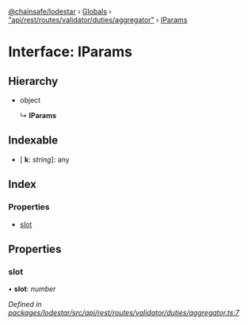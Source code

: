 [@chainsafe/lodestar](../README.md) › [Globals](../globals.md) › ["api/rest/routes/validator/duties/aggregator"](../modules/_api_rest_routes_validator_duties_aggregator_.md) › [IParams](_api_rest_routes_validator_duties_aggregator_.iparams.md)

# Interface: IParams

## Hierarchy

* object

  ↳ **IParams**

## Indexable

* \[ **k**: *string*\]: any

## Index

### Properties

* [slot](_api_rest_routes_validator_duties_aggregator_.iparams.md#slot)

## Properties

###  slot

• **slot**: *number*

*Defined in [packages/lodestar/src/api/rest/routes/validator/duties/aggregator.ts:7](https://github.com/ChainSafe/lodestar/blob/c806550/packages/lodestar/src/api/rest/routes/validator/duties/aggregator.ts#L7)*
